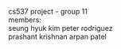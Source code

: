 cs537 project - group 11  
members:  
seung hyuk kim
peter rodriguez  
prashant krishnan
arpan patel  

